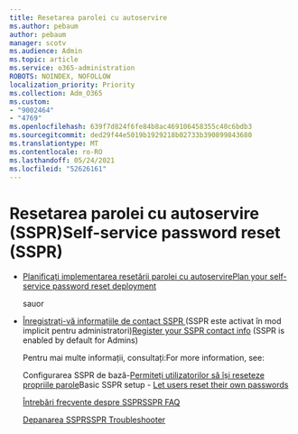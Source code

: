 ```yaml
---
title: Resetarea parolei cu autoservire
ms.author: pebaum
author: pebaum
manager: scotv
ms.audience: Admin
ms.topic: article
ms.service: o365-administration
ROBOTS: NOINDEX, NOFOLLOW
localization_priority: Priority
ms.collection: Adm_O365
ms.custom:
- "9002464"
- "4769"
ms.openlocfilehash: 639f7d824f6fe84b8ac469106458355c40c6bdb3
ms.sourcegitcommit: ded29f44e5019b1929218b02733b390899843680
ms.translationtype: MT
ms.contentlocale: ro-RO
ms.lasthandoff: 05/24/2021
ms.locfileid: "52626161"
---
```

# <a name="self-service-password-reset-sspr"></a><span data-ttu-id="35264-102">Resetarea parolei cu autoservire (SSPR)</span><span class="sxs-lookup"><span data-stu-id="35264-102">Self-service password reset (SSPR)</span></span>

- [<span data-ttu-id="35264-103">Planificați implementarea resetării parolei cu autoservire</span><span class="sxs-lookup"><span data-stu-id="35264-103">Plan your self-service password reset deployment</span></span>](https://go.microsoft.com/fwlink/?linkid=2142944)  

    <span data-ttu-id="35264-104">sau</span><span class="sxs-lookup"><span data-stu-id="35264-104">or</span></span>
- <span data-ttu-id="35264-105">[Înregistrați-vă informațiile de contact SSPR ](https://mysignins.microsoft.com/security-info) (SSPR este activat în mod implicit pentru administratori)</span><span class="sxs-lookup"><span data-stu-id="35264-105">[Register your SSPR contact info](https://mysignins.microsoft.com/security-info) (SSPR is enabled by default for Admins)</span></span>

    <span data-ttu-id="35264-106">Pentru mai multe informații, consultați:</span><span class="sxs-lookup"><span data-stu-id="35264-106">For more information, see:</span></span>

    <span data-ttu-id="35264-107">Configurarea SSPR de bază-[Permiteți utilizatorilor să își reseteze propriile parole](/microsoft-365/admin/add-users/let-users-reset-passwords)</span><span class="sxs-lookup"><span data-stu-id="35264-107">Basic SSPR setup - [Let users reset their own passwords](/microsoft-365/admin/add-users/let-users-reset-passwords)</span></span>

    [<span data-ttu-id="35264-108">Întrebări frecvente despre SSPR</span><span class="sxs-lookup"><span data-stu-id="35264-108">SSPR FAQ</span></span>](/azure/active-directory/authentication/active-directory-passwords-faq)

    [<span data-ttu-id="35264-109">Depanarea SSPR</span><span class="sxs-lookup"><span data-stu-id="35264-109">SSPR Troubleshooter</span></span>](/azure/active-directory/authentication/active-directory-passwords-troubleshoot)
